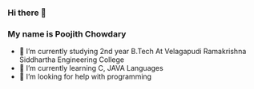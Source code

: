 ### Hi there 👋
 ### My name is Poojith Chowdary
- 🔭 I’m currently studying 2nd year B.Tech At Velagapudi Ramakrishna Siddhartha Engineering College 
- 🌱 I’m currently learning C, JAVA Languages 
- 🤔 I’m looking for help with programming


